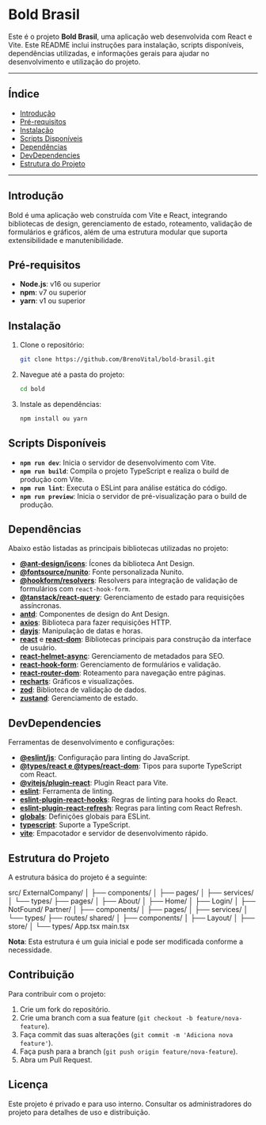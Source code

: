 # Bold Brasil

Este é o projeto **Bold Brasil**, uma aplicação web desenvolvida com React e Vite. Este README inclui instruções para instalação, scripts disponíveis, dependências utilizadas, e informações gerais para ajudar no desenvolvimento e utilização do projeto.

---

## Índice

- [Introdução](#introdução)
- [Pré-requisitos](#pré-requisitos)
- [Instalação](#instalação)
- [Scripts Disponíveis](#scripts-disponíveis)
- [Dependências](#dependências)
- [DevDependencies](#devdependencies)
- [Estrutura do Projeto](#estrutura-do-projeto)

---

## Introdução

Bold é uma aplicação web construída com Vite e React, integrando bibliotecas de design, gerenciamento de estado, roteamento, validação de formulários e gráficos, além de uma estrutura modular que suporta extensibilidade e manutenibilidade.

## Pré-requisitos

- **Node.js**: v16 ou superior
- **npm**: v7 ou superior
- **yarn**: v1 ou superior

## Instalação

1. Clone o repositório:

   ```bash
   git clone https://github.com/BrenoVital/bold-brasil.git
   ```

2. Navegue até a pasta do projeto:

   ```bash
   cd bold
   ```

3. Instale as dependências:
   ```bash
   npm install ou yarn
   ```

## Scripts Disponíveis

- **`npm run dev`**: Inicia o servidor de desenvolvimento com Vite.
- **`npm run build`**: Compila o projeto TypeScript e realiza o build de produção com Vite.
- **`npm run lint`**: Executa o ESLint para análise estática do código.
- **`npm run preview`**: Inicia o servidor de pré-visualização para o build de produção.

## Dependências

Abaixo estão listadas as principais bibliotecas utilizadas no projeto:

- **[@ant-design/icons](https://www.npmjs.com/package/@ant-design/icons)**: Ícones da biblioteca Ant Design.
- **[@fontsource/nunito](https://www.npmjs.com/package/@fontsource/nunito)**: Fonte personalizada Nunito.
- **[@hookform/resolvers](https://www.npmjs.com/package/@hookform/resolvers)**: Resolvers para integração de validação de formulários com `react-hook-form`.
- **[@tanstack/react-query](https://www.npmjs.com/package/@tanstack/react-query)**: Gerenciamento de estado para requisições assíncronas.
- **[antd](https://www.npmjs.com/package/antd)**: Componentes de design do Ant Design.
- **[axios](https://www.npmjs.com/package/axios)**: Biblioteca para fazer requisições HTTP.
- **[dayjs](https://www.npmjs.com/package/dayjs)**: Manipulação de datas e horas.
- **[react](https://www.npmjs.com/package/react)** e **[react-dom](https://www.npmjs.com/package/react-dom)**: Bibliotecas principais para construção da interface de usuário.
- **[react-helmet-async](https://www.npmjs.com/package/react-helmet-async)**: Gerenciamento de metadados para SEO.
- **[react-hook-form](https://www.npmjs.com/package/react-hook-form)**: Gerenciamento de formulários e validação.
- **[react-router-dom](https://www.npmjs.com/package/react-router-dom)**: Roteamento para navegação entre páginas.
- **[recharts](https://www.npmjs.com/package/recharts)**: Gráficos e visualizações.
- **[zod](https://www.npmjs.com/package/zod)**: Biblioteca de validação de dados.
- **[zustand](https://www.npmjs.com/package/zustand)**: Gerenciamento de estado.

## DevDependencies

Ferramentas de desenvolvimento e configurações:

- **[@eslint/js](https://www.npmjs.com/package/@eslint/js)**: Configuração para linting do JavaScript.
- **[@types/react e @types/react-dom](https://www.npmjs.com/package/@types/react)**: Tipos para suporte TypeScript com React.
- **[@vitejs/plugin-react](https://www.npmjs.com/package/@vitejs/plugin-react)**: Plugin React para Vite.
- **[eslint](https://www.npmjs.com/package/eslint)**: Ferramenta de linting.
- **[eslint-plugin-react-hooks](https://www.npmjs.com/package/eslint-plugin-react-hooks)**: Regras de linting para hooks do React.
- **[eslint-plugin-react-refresh](https://www.npmjs.com/package/eslint-plugin-react-refresh)**: Regras para linting com React Refresh.
- **[globals](https://www.npmjs.com/package/globals)**: Definições globais para ESLint.
- **[typescript](https://www.npmjs.com/package/typescript)**: Suporte a TypeScript.
- **[vite](https://www.npmjs.com/package/vite)**: Empacotador e servidor de desenvolvimento rápido.

## Estrutura do Projeto

A estrutura básica do projeto é a seguinte:

src/
ExternalCompany/
│ ├── components/
│ ├── pages/
│ ├── services/
│ └── types/
├── pages/
│ ├── About/
│ ├── Home/
│ ├── Login/
│ ├── NotFound/
Partner/
│ ├── components/
│ ├── pages/
│ ├── services/
│ └── types/
├── routes/
shared/
│ ├── components/
│ ├── Layout/
│ ├── store/
│ └── types/
App.tsx
main.tsx

**Nota**: Esta estrutura é um guia inicial e pode ser modificada conforme a necessidade.

## Contribuição

Para contribuir com o projeto:

1. Crie um fork do repositório.
2. Crie uma branch com a sua feature (`git checkout -b feature/nova-feature`).
3. Faça commit das suas alterações (`git commit -m 'Adiciona nova feature'`).
4. Faça push para a branch (`git push origin feature/nova-feature`).
5. Abra um Pull Request.

## Licença

Este projeto é privado e para uso interno. Consultar os administradores do projeto para detalhes de uso e distribuição.
